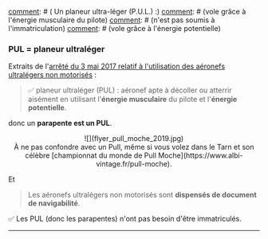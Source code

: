 [comment]: # (S46V)
[comment]: # ( Un planeur ultra-léger (P.U.L.) :)
[comment]: # (vole grâce à l'énergie musculaire du pilote)
[comment]: # (n'est pas soumis à l'immatriculation)
[comment]: # (vole grâce à l'énergie potentielle)



### PUL = planeur ultraléger


Extraits de l'[arrêté du 3 mai 2017 relatif à l'utilisation des aéronefs ultralégers non motorisés](https://www.legifrance.gouv.fr/affichTexte.do;jsessionid=508625229E5B432ED062DA8891F899FD.tplgfr38s_2?cidTexte=JORFTEXT000034631299&dateTexte=20200318) :


> ✅ planeur ultraléger (PUL) : aéronef apte à décoller ou atterrir aisément en utilisant l'**énergie musculaire** du pilote et l'**énergie potentielle**.

donc un **parapente est un PUL**.

<center>
![](flyer_pull_moche_2019.jpg)
<figcaption>
À ne pas confondre avec un Pull, même si vous volez dans le Tarn et son célèbre [championnat du monde de Pull Moche](https://www.albi-vintage.fr/pull-moche).</figcaption>
</center>

Et

> Les aéronefs ultralégers non motorisés sont **dispensés de document de navigabilité**.


✅ Les PUL (donc les parapentes) n'ont pas besoin d'être immatriculés.












****